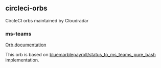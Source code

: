 ## circleci-orbs

CircleCI orbs maintained by Cloudradar

### ms-teams

[Orb documentation](https://circleci.com/orbs/registry/orb/cloudradar-monitoring/ms-teams)

This orb is based on [bluemarblepayroll/status_to_ms_teams_pure_bash](https://circleci.com/orbs/registry/orb/bluemarblepayroll/status_to_ms_teams_pure_bash) implementation.
 